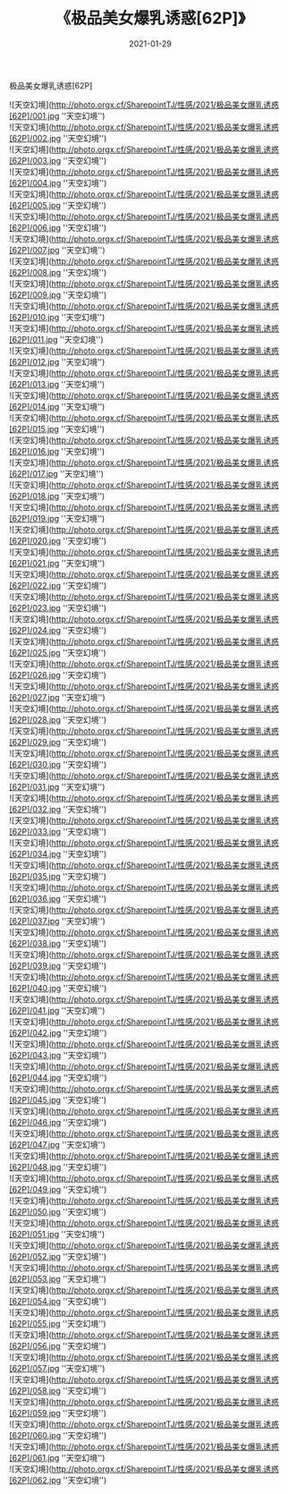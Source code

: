 ﻿---
layout: post
title:  《极品美女爆乳诱惑[62P]》
date:   2021-01-29
img: http://photo.orgx.cf/SharepointTJ/性感/2021/极品美女爆乳诱惑[62P]/000.jpg
categories: [美女, 性感, 泳衣]
---

极品美女爆乳诱惑[62P]



![天空幻境](http://photo.orgx.cf/SharepointTJ/性感/2021/极品美女爆乳诱惑[62P]/001.jpg ''天空幻境'') <br>
![天空幻境](http://photo.orgx.cf/SharepointTJ/性感/2021/极品美女爆乳诱惑[62P]/002.jpg ''天空幻境'') <br>
![天空幻境](http://photo.orgx.cf/SharepointTJ/性感/2021/极品美女爆乳诱惑[62P]/003.jpg ''天空幻境'') <br>
![天空幻境](http://photo.orgx.cf/SharepointTJ/性感/2021/极品美女爆乳诱惑[62P]/004.jpg ''天空幻境'') <br>
![天空幻境](http://photo.orgx.cf/SharepointTJ/性感/2021/极品美女爆乳诱惑[62P]/005.jpg ''天空幻境'') <br>
![天空幻境](http://photo.orgx.cf/SharepointTJ/性感/2021/极品美女爆乳诱惑[62P]/006.jpg ''天空幻境'') <br>
![天空幻境](http://photo.orgx.cf/SharepointTJ/性感/2021/极品美女爆乳诱惑[62P]/007.jpg ''天空幻境'') <br>
![天空幻境](http://photo.orgx.cf/SharepointTJ/性感/2021/极品美女爆乳诱惑[62P]/008.jpg ''天空幻境'') <br>
![天空幻境](http://photo.orgx.cf/SharepointTJ/性感/2021/极品美女爆乳诱惑[62P]/009.jpg ''天空幻境'') <br>
![天空幻境](http://photo.orgx.cf/SharepointTJ/性感/2021/极品美女爆乳诱惑[62P]/010.jpg ''天空幻境'') <br>
![天空幻境](http://photo.orgx.cf/SharepointTJ/性感/2021/极品美女爆乳诱惑[62P]/011.jpg ''天空幻境'') <br>
![天空幻境](http://photo.orgx.cf/SharepointTJ/性感/2021/极品美女爆乳诱惑[62P]/012.jpg ''天空幻境'') <br>
![天空幻境](http://photo.orgx.cf/SharepointTJ/性感/2021/极品美女爆乳诱惑[62P]/013.jpg ''天空幻境'') <br>
![天空幻境](http://photo.orgx.cf/SharepointTJ/性感/2021/极品美女爆乳诱惑[62P]/014.jpg ''天空幻境'') <br>
![天空幻境](http://photo.orgx.cf/SharepointTJ/性感/2021/极品美女爆乳诱惑[62P]/015.jpg ''天空幻境'') <br>
![天空幻境](http://photo.orgx.cf/SharepointTJ/性感/2021/极品美女爆乳诱惑[62P]/016.jpg ''天空幻境'') <br>
![天空幻境](http://photo.orgx.cf/SharepointTJ/性感/2021/极品美女爆乳诱惑[62P]/017.jpg ''天空幻境'') <br>
![天空幻境](http://photo.orgx.cf/SharepointTJ/性感/2021/极品美女爆乳诱惑[62P]/018.jpg ''天空幻境'') <br>
![天空幻境](http://photo.orgx.cf/SharepointTJ/性感/2021/极品美女爆乳诱惑[62P]/019.jpg ''天空幻境'') <br>
![天空幻境](http://photo.orgx.cf/SharepointTJ/性感/2021/极品美女爆乳诱惑[62P]/020.jpg ''天空幻境'') <br>
![天空幻境](http://photo.orgx.cf/SharepointTJ/性感/2021/极品美女爆乳诱惑[62P]/021.jpg ''天空幻境'') <br>
![天空幻境](http://photo.orgx.cf/SharepointTJ/性感/2021/极品美女爆乳诱惑[62P]/022.jpg ''天空幻境'') <br>
![天空幻境](http://photo.orgx.cf/SharepointTJ/性感/2021/极品美女爆乳诱惑[62P]/023.jpg ''天空幻境'') <br>
![天空幻境](http://photo.orgx.cf/SharepointTJ/性感/2021/极品美女爆乳诱惑[62P]/024.jpg ''天空幻境'') <br>
![天空幻境](http://photo.orgx.cf/SharepointTJ/性感/2021/极品美女爆乳诱惑[62P]/025.jpg ''天空幻境'') <br>
![天空幻境](http://photo.orgx.cf/SharepointTJ/性感/2021/极品美女爆乳诱惑[62P]/026.jpg ''天空幻境'') <br>
![天空幻境](http://photo.orgx.cf/SharepointTJ/性感/2021/极品美女爆乳诱惑[62P]/027.jpg ''天空幻境'') <br>
![天空幻境](http://photo.orgx.cf/SharepointTJ/性感/2021/极品美女爆乳诱惑[62P]/028.jpg ''天空幻境'') <br>
![天空幻境](http://photo.orgx.cf/SharepointTJ/性感/2021/极品美女爆乳诱惑[62P]/029.jpg ''天空幻境'') <br>
![天空幻境](http://photo.orgx.cf/SharepointTJ/性感/2021/极品美女爆乳诱惑[62P]/030.jpg ''天空幻境'') <br>
![天空幻境](http://photo.orgx.cf/SharepointTJ/性感/2021/极品美女爆乳诱惑[62P]/031.jpg ''天空幻境'') <br>
![天空幻境](http://photo.orgx.cf/SharepointTJ/性感/2021/极品美女爆乳诱惑[62P]/032.jpg ''天空幻境'') <br>
![天空幻境](http://photo.orgx.cf/SharepointTJ/性感/2021/极品美女爆乳诱惑[62P]/033.jpg ''天空幻境'') <br>
![天空幻境](http://photo.orgx.cf/SharepointTJ/性感/2021/极品美女爆乳诱惑[62P]/034.jpg ''天空幻境'') <br>
![天空幻境](http://photo.orgx.cf/SharepointTJ/性感/2021/极品美女爆乳诱惑[62P]/035.jpg ''天空幻境'') <br>
![天空幻境](http://photo.orgx.cf/SharepointTJ/性感/2021/极品美女爆乳诱惑[62P]/036.jpg ''天空幻境'') <br>
![天空幻境](http://photo.orgx.cf/SharepointTJ/性感/2021/极品美女爆乳诱惑[62P]/037.jpg ''天空幻境'') <br>
![天空幻境](http://photo.orgx.cf/SharepointTJ/性感/2021/极品美女爆乳诱惑[62P]/038.jpg ''天空幻境'') <br>
![天空幻境](http://photo.orgx.cf/SharepointTJ/性感/2021/极品美女爆乳诱惑[62P]/039.jpg ''天空幻境'') <br>
![天空幻境](http://photo.orgx.cf/SharepointTJ/性感/2021/极品美女爆乳诱惑[62P]/040.jpg ''天空幻境'') <br>
![天空幻境](http://photo.orgx.cf/SharepointTJ/性感/2021/极品美女爆乳诱惑[62P]/041.jpg ''天空幻境'') <br>
![天空幻境](http://photo.orgx.cf/SharepointTJ/性感/2021/极品美女爆乳诱惑[62P]/042.jpg ''天空幻境'') <br>
![天空幻境](http://photo.orgx.cf/SharepointTJ/性感/2021/极品美女爆乳诱惑[62P]/043.jpg ''天空幻境'') <br>
![天空幻境](http://photo.orgx.cf/SharepointTJ/性感/2021/极品美女爆乳诱惑[62P]/044.jpg ''天空幻境'') <br>
![天空幻境](http://photo.orgx.cf/SharepointTJ/性感/2021/极品美女爆乳诱惑[62P]/045.jpg ''天空幻境'') <br>
![天空幻境](http://photo.orgx.cf/SharepointTJ/性感/2021/极品美女爆乳诱惑[62P]/046.jpg ''天空幻境'') <br>
![天空幻境](http://photo.orgx.cf/SharepointTJ/性感/2021/极品美女爆乳诱惑[62P]/047.jpg ''天空幻境'') <br>
![天空幻境](http://photo.orgx.cf/SharepointTJ/性感/2021/极品美女爆乳诱惑[62P]/048.jpg ''天空幻境'') <br>
![天空幻境](http://photo.orgx.cf/SharepointTJ/性感/2021/极品美女爆乳诱惑[62P]/049.jpg ''天空幻境'') <br>
![天空幻境](http://photo.orgx.cf/SharepointTJ/性感/2021/极品美女爆乳诱惑[62P]/050.jpg ''天空幻境'') <br>
![天空幻境](http://photo.orgx.cf/SharepointTJ/性感/2021/极品美女爆乳诱惑[62P]/051.jpg ''天空幻境'') <br>
![天空幻境](http://photo.orgx.cf/SharepointTJ/性感/2021/极品美女爆乳诱惑[62P]/052.jpg ''天空幻境'') <br>
![天空幻境](http://photo.orgx.cf/SharepointTJ/性感/2021/极品美女爆乳诱惑[62P]/053.jpg ''天空幻境'') <br>
![天空幻境](http://photo.orgx.cf/SharepointTJ/性感/2021/极品美女爆乳诱惑[62P]/054.jpg ''天空幻境'') <br>
![天空幻境](http://photo.orgx.cf/SharepointTJ/性感/2021/极品美女爆乳诱惑[62P]/055.jpg ''天空幻境'') <br>
![天空幻境](http://photo.orgx.cf/SharepointTJ/性感/2021/极品美女爆乳诱惑[62P]/056.jpg ''天空幻境'') <br>
![天空幻境](http://photo.orgx.cf/SharepointTJ/性感/2021/极品美女爆乳诱惑[62P]/057.jpg ''天空幻境'') <br>
![天空幻境](http://photo.orgx.cf/SharepointTJ/性感/2021/极品美女爆乳诱惑[62P]/058.jpg ''天空幻境'') <br>
![天空幻境](http://photo.orgx.cf/SharepointTJ/性感/2021/极品美女爆乳诱惑[62P]/059.jpg ''天空幻境'') <br>
![天空幻境](http://photo.orgx.cf/SharepointTJ/性感/2021/极品美女爆乳诱惑[62P]/060.jpg ''天空幻境'') <br>
![天空幻境](http://photo.orgx.cf/SharepointTJ/性感/2021/极品美女爆乳诱惑[62P]/061.jpg ''天空幻境'') <br>
![天空幻境](http://photo.orgx.cf/SharepointTJ/性感/2021/极品美女爆乳诱惑[62P]/062.jpg ''天空幻境'') <br>